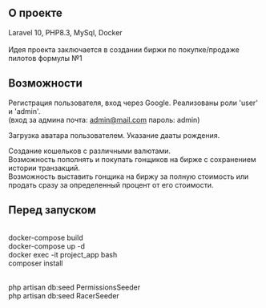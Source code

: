 ## О проекте

Laravel 10, PHP8.3, MySql, Docker
<br>
<br>Идея проекта заключается в создании биржи по покупке/продаже пилотов формулы №1

## Возможности

Регистрация пользователя, вход через Google.
Реализованы роли 'user' и 'admin'. 
<br>(вход за админа почта: admin@mail.com пароль: admin)

Загрузка аватара пользователем.
Указание дааты рождения.

Создание кошельков с различными валютами. 
<br>Возможность пополнять и покупать гонщиков на бирже с сохранением истории транзакций.
<br>Возможность выставить гонщика на биржу за полную стоимость или продать сразу за определенный процент от его стоимости.

## Перед запуском

<br>docker-compose build
<br>docker-compose up -d
<br>docker exec -it project_app bash
<br>composer install

<br>php artisan db:seed PermissionsSeeder
<br>php artisan db:seed RacerSeeder

